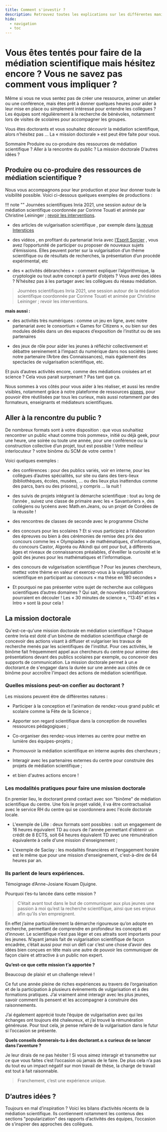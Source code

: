 ```yaml
---
title: Comment s'investir ?
description: Retrouvez toutes les explications sur les différentes manières de s'investir dans la médiation scientifique.
hide:
  - navigation
  - toc
---
```


# Vous êtes tentés pour faire de la médiation scientifique mais hésitez encore ? Vous ne savez pas comment vous impliquer ?

Même si vous ne vous sentez pas de créer une ressource, animer un atelier ou une conférence, mais êtes prêt à donner quelques heures pour aider à leur mise en place ou simplement intéressé pour entendre les collègues ? Les équipes sont régulièrement à la recherche de bénévoles, notamment lors de visites de scolaires pour accompagner les groupes.

Vous êtes doctorants et vous souhaitez découvrir la médiation scientifique, alors n’hésitez pas ... La « mission doctorale » est peut être faite pour vous.

Sommaire
Produire ou co-produire des ressources de médiation scientifique ? 
Aller à la rencontre du public ?
La mission doctorale
D’autres idées ?


## Produire ou co-produire des ressources de médiation scientifique ? 

Nous vous accompagnons pour leur production et pour leur donner toute la visibilité possible. Voici ci-dessous quelques exemples de productions :

!!! note ""
    Journées scientifiques Inria 2021, une session autour de la médiation scientifique coordonnée par Corinne Touati et animée par Christine Leininger ; [revoir les interventions](https://project.inria.fr/journeesscientifiques2021/session-scientifique-5-transfert-de-connaissances/).

- des articles de vulgarisation scientifique , par exemple dans [la revue Interstices](https://interstices.info/)

- des vidéos ,  en profitant du partenariat Inria avec [l’Esprit Sorcier](https://lespritsorcier.tv/) , vous avez l’opportunité de participer ou proposer de nouveaux sujets d’émissions. Elles peuvent porter sur la vulgarisation d’un thème scientifique ou de résultats de recherches, la présentation d’un procédé expérimental, etc

- des « activités débranchées » : comment expliquer l’algorithmique, la cryptologie ou tout autre concept à partir d’objets ? Vous avez des idées ? N’hésitez pas à les partager avec les collègues du réseau médiation.

> Journées scientifiques Inria 2021, une session autour de la médiation scientifique coordonnée par Corinne Touati et animée par Christine Leininger ; revoir les interventions.

**mais aussi :** 

- des activités très numériques : comme un jeu en ligne, avec notre partenariat avec le consortium « Games for Citizens », ou bien sur des modules dédiés dans un des espaces d’exposition de l’institut ou de ses partenaires

- des jeux de rôle pour aider les jeunes à réfléchir collectivement et débattre sereinement à l’impact du numérique dans nos sociétés (avec notre partenaire l’Arbre des Connaissances), mais également des spectacles de vulgarisation scientifique, etc.

Et puis d’autres activités encore, comme des médiations croisées art et science  ? Cela vous parait surprenant ? Pas tant que ça.

Nous sommes à vos côtés pour vous aider à les réaliser, et aussi les rendre visibles, notamment grâce à notre plateforme de ressources [pixees](https://pixees.fr/), pour pouvoir être réutilisées par tous les curieux, mais aussi notamment par des formateurs, enseignants et médiateurs scientifiques.

## Aller à la rencontre du public ?

De nombreux formats sont à votre disposition : que vous souhaitiez rencontrer un public «haut comme trois pommes», initié ou déjà geek, pour une heure, une soirée ou toute une année, pour une conférence ou la construction collective d’un projet, tout est possible ! Votre meilleur interlocuteur ? votre binôme du SCM de votre centre !

Voici quelques exemples :

- des conférences  : pour des publics variés, voir en interne, pour les collègues d’autres spécialités, sur site ou dans des tiers-lieux (bibliothèques, écoles, musées, ... ou des lieux plus inattendus comme des parcs, bars ou des prisons), y compris ... la nuit !

- des suivis de projets intégrant la démarche scientifique : tout au long de l’année , suivez une classe de primaire avec les « Savanturiers », des collégiens ou lycéens avec Math.en.Jeans, ou un projet de Cordées de la réussite !

- des rencontres de classes de seconde avec le programme Chiche

- des concours pour les scolaires  ? Et si vous participiez à l’élaboration des épreuves ou bien à des cérémonies de remise des prix des concours comme les « Olympiades » de mathématiques, d'informatique, du concours Castor, Algoréa ou Alkindi qui ont pour but, à différents âges et niveaux de connaissances préalables, d'éveiller la curiosité et le goût des jeunes pour les mathématiques et l'informatique.

- des concours de vulgarisation scientifique  ? Pour les jeunes chercheurs, mettez votre thème en valeur et exercez-vous à la vulgarisation scientifique en participant au concours « ma thèse en 180 secondes »

- Et pourquoi ne pas présenter votre sujet de recherche aux collègues scientifiques d’autres domaines ? Qui sait, de nouvelles collaborations pourraient en découler ! Les « 30 minutes de science », "13:45" et les « Intro » sont là pour cela !

## La mission doctorale

Qu'est-ce-qu'une mission doctorale en médiation scientifique ?
Chaque centre Inria est doté d'un binôme de médiation scientifique chargé de concevoir des actions visant à diffuser et vulgariser les travaux de recherche menés par les scientifiques de l'institut.
Pour ces activités, le binôme fait fréquemment appel aux chercheurs du centre pour animer des présentations devant des publics scolaires par exemple, ou concevoir des supports de communication.
La mission doctorale permet à un.e doctorant.e de s'engager dans la durée sur une année aux côtés de ce binôme pour accroître l'impact des actions de médiation scientifique.

### Quelles missions peut-on confier au doctorant ?

Les missions peuvent être de différentes natures :

- Participer à la conception et l'animation de rendez-vous grand public et scolaire comme la Fête de la Science ;

- Apporter son regard scientifique dans la conception de nouvelles ressources pédagogiques ;

- Co-organiser des rendez-vous internes au centre pour mettre en lumière des équipes-projets ;

- Promouvoir la médiation scientifique en interne auprès des chercheurs ;

- Interagir avec les partenaires externes du centre pour construire des projets de médiation scientifique ;

- et bien d'autres actions encore !

### Les modalités pratiques pour faire une mission doctorale

En premier lieu, le doctorant prend contact avec son "binôme" de médiation scientifique du centre. Une fois le projet validé, il va être contractualisé avec le service RH du centre qui se coordonnera avec l'école doctorale locale.

- L'exemple de Lille : deux formats sont possibles : soit un engagement de 16 heures équivalent TD au cours de l'année permettant d'obtenir un crédit de 8 ECTS, soit 64 heures équivalent TD avec une rémunération équivalente à celle d'une mission d'enseignement ;

- L'exemple de Saclay : les modalités financières et l'engagement horaire est le même que pour une mission d'enseignement, c'est-à-dire de 64 heures par an.

### Ils parlent de leurs expériences.

Témoignage d’Anne-Josiane Kouam Djuigne.

Pourquoi t’es-tu lancée dans cette mission ?


> C’était avant tout dans le but de communiquer aux plus jeunes une passion à moi qu’est la recherche scientifique, ainsi que ses enjeux afin qu’ils s’en empreignent. 


En effet j’aime particulièrement la démarche rigoureuse qu’on adopte en recherche, permettant de comprendre en profondeur les concepts et d’innover. Le scientifique n’est pas léger et ces attraits sont importants pour les jeunes.
N’ayant jamais fait de vulgarisation scientifique de façon encadrée, c’était aussi pour moi un défi car c’est une chose d’avoir des idées bien conçues en tête mais une autre de pouvoir les communiquer de façon claire et attractive à un public non expert.

**Qu’est-ce que cette mission t’a apportée ?**

Beaucoup de plaisir et un challenge relevé !

Ce fut une année pleine de riches expériences au travers de l’organisation et de la participation à plusieurs évènements de vulgarisation et à des formations pratiques.
J’ai vraiment aimé interagir avec les plus jeunes, savoir comment ils pensent et les accompagner à construire des raisonnements.

J’ai également apprécié toute l’équipe de vulgarisation avec qui les échanges ont toujours été chaleureux, et j’ai trouvé la rémunération généreuse.
Pour tout cela, je pense refaire de la vulgarisation dans le futur si l’occasion se présente.

**Quels conseils donnerais-tu à des doctorant.e.s curieux de se lancer dans l’aventure ?**

Je leur dirais de ne pas hésiter ! Si vous aimez interagir et transmettre sur ce que vous faites c’est l’occasion où jamais de le faire.
De plus cela n’a pas du tout eu un impact négatif sur mon travail de thèse, la charge de travail est tout à fait raisonnable.

> Franchement, c’est une expérience unique. 

## D’autres idées ?

Toujours en mal d’inspiration ? Voici les bilans d’activités récents de la médiation scientifique. Ils contiennent notamment les contenus des sections "popularization" des rapports d’activités des équipes, l’occasion de s’inspirer des approches des collègues.
